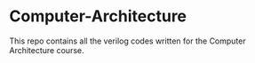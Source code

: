 # Computer-Architecture
This repo contains all the verilog codes written for the Computer Architecture course.
